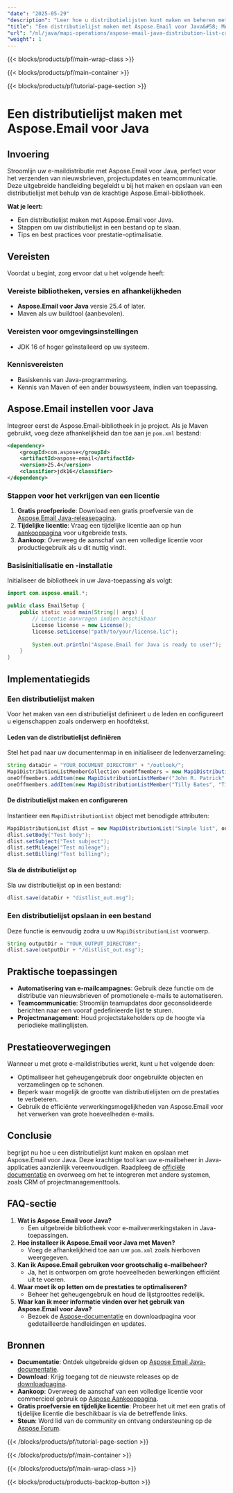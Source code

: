 ```yaml
---
"date": "2025-05-29"
"description": "Leer hoe u distributielijsten kunt maken en beheren met Aspose.Email voor Java. Stroomlijn e-mailcommunicatie met deze stapsgewijze handleiding."
"title": "Een distributielijst maken met Aspose.Email voor Java&#58; MAPI-bewerkingshandleiding"
"url": "/nl/java/mapi-operations/aspose-email-java-distribution-list-creation/"
"weight": 1
---
```


{{< blocks/products/pf/main-wrap-class >}}

{{< blocks/products/pf/main-container >}}

{{< blocks/products/pf/tutorial-page-section >}}
# Een distributielijst maken met Aspose.Email voor Java

## Invoering

Stroomlijn uw e-maildistributie met Aspose.Email voor Java, perfect voor het verzenden van nieuwsbrieven, projectupdates en teamcommunicatie. Deze uitgebreide handleiding begeleidt u bij het maken en opslaan van een distributielijst met behulp van de krachtige Aspose.Email-bibliotheek.

**Wat je leert:**
- Een distributielijst maken met Aspose.Email voor Java.
- Stappen om uw distributielijst in een bestand op te slaan.
- Tips en best practices voor prestatie-optimalisatie.

## Vereisten

Voordat u begint, zorg ervoor dat u het volgende heeft:

### Vereiste bibliotheken, versies en afhankelijkheden
- **Aspose.Email voor Java** versie 25.4 of later.
- Maven als uw buildtool (aanbevolen).

### Vereisten voor omgevingsinstellingen
- JDK 16 of hoger geïnstalleerd op uw systeem.

### Kennisvereisten
- Basiskennis van Java-programmering.
- Kennis van Maven of een ander bouwsysteem, indien van toepassing.

## Aspose.Email instellen voor Java

Integreer eerst de Aspose.Email-bibliotheek in je project. Als je Maven gebruikt, voeg deze afhankelijkheid dan toe aan je `pom.xml` bestand:

```xml
<dependency>
    <groupId>com.aspose</groupId>
    <artifactId>aspose-email</artifactId>
    <version>25.4</version>
    <classifier>jdk16</classifier>
</dependency>
```

### Stappen voor het verkrijgen van een licentie

1. **Gratis proefperiode**: Download een gratis proefversie van de [Aspose.Email Java-releasepagina](https://releases.aspose.com/email/java/).
2. **Tijdelijke licentie**: Vraag een tijdelijke licentie aan op hun [aankooppagina](https://purchase.aspose.com/temporary-license/) voor uitgebreide tests.
3. **Aankoop**: Overweeg de aanschaf van een volledige licentie voor productiegebruik als u dit nuttig vindt.

### Basisinitialisatie en -installatie

Initialiseer de bibliotheek in uw Java-toepassing als volgt:

```java
import com.aspose.email.*;

public class EmailSetup {
    public static void main(String[] args) {
        // Licentie aanvragen indien beschikbaar
        License license = new License();
        license.setLicense("path/to/your/license.lic");
        
        System.out.println("Aspose.Email for Java is ready to use!");
    }
}
```

## Implementatiegids

### Een distributielijst maken

Voor het maken van een distributielijst definieert u de leden en configureert u eigenschappen zoals onderwerp en hoofdtekst.

#### Leden van de distributielijst definiëren

Stel het pad naar uw documentenmap in en initialiseer de ledenverzameling:

```java
String dataDir = "YOUR_DOCUMENT_DIRECTORY" + "/outlook/";
MapiDistributionListMemberCollection oneOffmembers = new MapiDistributionListMemberCollection();
oneOffmembers.addItem(new MapiDistributionListMember("John R. Patrick", "JohnRPatrick@armyspy.com"));
oneOffmembers.addItem(new MapiDistributionListMember("Tilly Bates", "TillyBates@armyspy.com"));
```

#### De distributielijst maken en configureren

Instantieer een `MapiDistributionList` object met benodigde attributen:

```java
MapiDistributionList dlist = new MapiDistributionList("Simple list", oneOffmembers);
dlist.setBody("Test body");
dlist.setSubject("Test subject");
dlist.setMileage("Test mileage");
dlist.setBilling("Test billing");
```

#### Sla de distributielijst op

Sla uw distributielijst op in een bestand:

```java
dlist.save(dataDir + "distlist_out.msg");
```

### Een distributielijst opslaan in een bestand

Deze functie is eenvoudig zodra u uw `MapiDistributionList` voorwerp.

```java
String outputDir = "YOUR_OUTPUT_DIRECTORY";
dlist.save(outputDir + "/distlist_out.msg");
```

## Praktische toepassingen

- **Automatisering van e-mailcampagnes**: Gebruik deze functie om de distributie van nieuwsbrieven of promotionele e-mails te automatiseren.
- **Teamcommunicatie**: Stroomlijn teamupdates door geconsolideerde berichten naar een vooraf gedefinieerde lijst te sturen.
- **Projectmanagement**: Houd projectstakeholders op de hoogte via periodieke mailinglijsten.

## Prestatieoverwegingen

Wanneer u met grote e-maildistributies werkt, kunt u het volgende doen:
- Optimaliseer het geheugengebruik door ongebruikte objecten en verzamelingen op te schonen.
- Beperk waar mogelijk de grootte van distributielijsten om de prestaties te verbeteren.
- Gebruik de efficiënte verwerkingsmogelijkheden van Aspose.Email voor het verwerken van grote hoeveelheden e-mails.

## Conclusie

begrijpt nu hoe u een distributielijst kunt maken en opslaan met Aspose.Email voor Java. Deze krachtige tool kan uw e-mailbeheer in Java-applicaties aanzienlijk vereenvoudigen. Raadpleeg de [officiële documentatie](https://reference.aspose.com/email/java/) en overweeg om het te integreren met andere systemen, zoals CRM of projectmanagementtools.

## FAQ-sectie

1. **Wat is Aspose.Email voor Java?**
   - Een uitgebreide bibliotheek voor e-mailverwerkingstaken in Java-toepassingen.
2. **Hoe installeer ik Aspose.Email voor Java met Maven?**
   - Voeg de afhankelijkheid toe aan uw `pom.xml` zoals hierboven weergegeven.
3. **Kan ik Aspose.Email gebruiken voor grootschalig e-mailbeheer?**
   - Ja, het is ontworpen om grote hoeveelheden bewerkingen efficiënt uit te voeren.
4. **Waar moet ik op letten om de prestaties te optimaliseren?**
   - Beheer het geheugengebruik en houd de lijstgroottes redelijk.
5. **Waar kan ik meer informatie vinden over het gebruik van Aspose.Email voor Java?**
   - Bezoek de [Aspose-documentatie](https://reference.aspose.com/email/java/) en downloadpagina voor gedetailleerde handleidingen en updates.

## Bronnen
- **Documentatie**: Ontdek uitgebreide gidsen op [Aspose Email Java-documentatie](https://reference.aspose.com/email/java/).
- **Download**: Krijg toegang tot de nieuwste releases op de [downloadpagina](https://releases.aspose.com/email/java/).
- **Aankoop**: Overweeg de aanschaf van een volledige licentie voor commercieel gebruik op [Aspose Aankooppagina](https://purchase.aspose.com/buy).
- **Gratis proefversie en tijdelijke licentie**: Probeer het uit met een gratis of tijdelijke licentie die beschikbaar is via de betreffende links.
- **Steun**: Word lid van de community en ontvang ondersteuning op de [Aspose Forum](https://forum.aspose.com/c/email/10).

{{< /blocks/products/pf/tutorial-page-section >}}

{{< /blocks/products/pf/main-container >}}

{{< /blocks/products/pf/main-wrap-class >}}

{{< blocks/products/products-backtop-button >}}